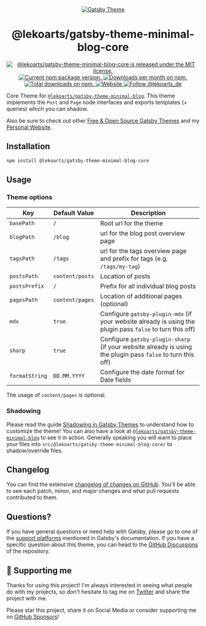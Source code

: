 <p align="center">
  <a href="https://themes.lekoarts.de">
    <img alt="Gatsby Theme" src="https://img.lekoarts.de/gatsby/gatsby-themes-illustration.png" />
  </a>
</p>
<h1 align="center">
  @lekoarts/gatsby-theme-minimal-blog-core
</h1>

<p align="center">
  <a href="https://github.com/LekoArts/gatsby-themes/blob/main/LICENSE">
    <img src="https://img.shields.io/badge/license-MIT-blue.svg" alt="@lekoarts/gatsby-theme-minimal-blog-core is released under the MIT license." />
  </a>
  <a href="https://www.npmjs.org/package/@lekoarts/gatsby-theme-minimal-blog-core">
    <img src="https://img.shields.io/npm/v/@lekoarts/gatsby-theme-minimal-blog-core.svg" alt="Current npm package version." />
  </a>
  <a href="https://npmcharts.com/compare/@lekoarts/gatsby-theme-minimal-blog-core?minimal=true">
    <img src="https://img.shields.io/npm/dm/@lekoarts/gatsby-theme-minimal-blog-core.svg" alt="Downloads per month on npm." />
  </a>
  <a href="https://npmcharts.com/compare/@lekoarts/gatsby-theme-minimal-blog-core?minimal=true">
    <img src="https://img.shields.io/npm/dt/@lekoarts/gatsby-theme-minimal-blog-core.svg" alt="Total downloads on npm." />
  </a>
  <a href="https://www.lekoarts.de?utm_source=minimal-blog&utm_medium=Theme">
    <img alt="Website" src="https://img.shields.io/badge/-website-blue">
  </a>
  <a href="https://twitter.com/intent/follow?screen_name=lekoarts_de">
    <img src="https://img.shields.io/twitter/follow/lekoarts_de.svg?label=Follow%20@lekoarts_de" alt="Follow @lekoarts_de" />
  </a>
</p>

Core Theme for [`@lekoarts/gatsby-theme-minimal-blog`](https://github.com/LekoArts/gatsby-themes/tree/main/themes/gatsby-theme-minimal-blog). This theme implements the `Post` and `Page` node interfaces and exports templates (+ queries) which you can shadow.

Also be sure to check out other [Free & Open Source Gatsby Themes](https://themes.lekoarts.de) and my [Personal Website](https://www.lekoarts.de?utm_source=minimal-blog&utm_medium=Theme).

## Installation

```sh
npm install @lekoarts/gatsby-theme-minimal-blog-core
```

## Usage

### Theme options

| Key            | Default Value   | Description                                                                                                 |
| -------------- | --------------- | ----------------------------------------------------------------------------------------------------------- |
| `basePath`     | `/`             | Root url for the theme                                                                                      |
| `blogPath`     | `/blog`         | url for the blog post overview page                                                                         |
| `tagsPath`     | `/tags`         | url for the tags overview page and prefix for tags (e.g. `/tags/my-tag`)                                    |
| `postsPath`    | `content/posts` | Location of posts                                                                                           |
| `postsPrefix`  | `/`             | Prefix for all individual blog posts                                                                        |
| `pagesPath`    | `content/pages` | Location of additional pages (optional)                                                                     |
| `mdx`          | `true`          | Configure `gatsby-plugin-mdx` (if your website already is using the plugin pass `false` to turn this off)   |
| `sharp`        | `true`          | Configure `gatsby-plugin-sharp` (if your website already is using the plugin pass `false` to turn this off) |
| `formatString` | `DD.MM.YYYY`    | Configure the date format for Date fields                                                                   |

The usage of `content/pages` is optional.

### Shadowing

Please read the guide [Shadowing in Gatsby Themes](https://www.gatsbyjs.com/docs/how-to/plugins-and-themes/shadowing/) to understand how to customize the theme! You can also have a look at [`@lekoarts/gatsby-theme-minimal-blog`](https://github.com/LekoArts/gatsby-themes/tree/main/themes/gatsby-theme-minimal-blog) to see it in action. Generally speaking you will want to place your files into `src/@lekoarts/gatsby-theme-minimal-blog-core/` to shadow/override files.

## Changelog

You can find the extensive [changelog of changes on GitHub](https://github.com/LekoArts/gatsby-themes/blob/main/themes/gatsby-theme-minimal-blog-core/CHANGELOG.md). You'll be able to see each patch, minor, and major changes and what pull requests contributed to them.

## Questions?

If you have general questions or need help with Gatsby, please go to one of the [support platforms](https://www.gatsbyjs.com/contributing/community/#where-to-get-support) mentioned in Gatsby's documentation. If you have a specific question about this theme, you can head to the [GitHub Discussions](https://github.com/LekoArts/gatsby-themes/discussions) of the repository.

## 🌟 Supporting me

Thanks for using this project! I'm always interested in seeing what people do with my projects, so don't hesitate to tag me on [Twitter](https://twitter.com/lekoarts_de) and share the project with me.

Please star this project, share it on Social Media or consider supporting me on [GitHub Sponsors](https://github.com/sponsors/LekoArts)!
